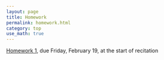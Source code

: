 ```yaml
---
layout: page
title: Homework
permalink: homework.html
category: top
use_math: true
---
```



<a href="hw/hw1/hw1.pdf">Homework 1</a>, due Friday, February 19, at the start of recitation
